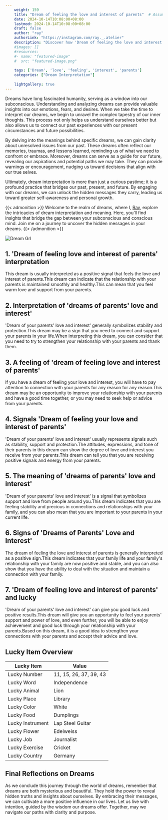 ```yaml
---
    weight: 159
    title: "Dream of feeling the love and interest of parents"  # Assuming 'title' column exists
    date: 2024-10-14T10:08:00+08:00
    lastmod: 2024-10-14T10:08:00+08:00
    draft: false
    author: "ray"
    authorLink: "https://instagram.com/ray._.atelier"
    description: "Discover how 'Dream of feeling the love and interest of parents' can interpret your future and uncover its significant meanings in your life."
    #images: []
    #resources:
    #- name: "featured-image"
    #  src: "featured-image.png"
    
    tags: ['Dream', 'love', 'feeling', 'interest', 'parents']
    categories: ["Dream Interpretation"]
    
    lightgallery: true
---
```

    
Dreams have long fascinated humanity, serving as a window into our subconscious. Understanding and analyzing dreams can provide valuable insights into our emotions, fears, and desires. When we take the time to interpret our dreams, we begin to unravel the complex tapestry of our inner thoughts. This process not only helps us understand ourselves better but also allows us to connect our past experiences with our present circumstances and future possibilities.

By delving into the meanings behind specific dreams, we can gain clarity about unresolved issues from our past. These dreams often reflect our memories, traumas, and lessons learned, reminding us of what we need to confront or embrace. Moreover, dreams can serve as a guide for our future, revealing our aspirations and potential paths we may take. They can provide warnings or encouragement, nudging us toward decisions that align with our true selves.

Ultimately, dream interpretation is more than just a curious pastime; it is a profound practice that bridges our past, present, and future. By engaging with our dreams, we can unlock the hidden messages they carry, leading us toward greater self-awareness and personal growth.

{{< admonition >}}
Welcome to the realm of dreams, where I, [Ray](https://instagram.com/ray._.atelier), explore the intricacies of dream interpretation and meaning. Here, you’ll find insights that bridge the gap between your subconscious and conscious mind. Join me on a journey to uncover the hidden messages in your dreams.
{{< /admonition >}}

![Dream Grl](https://cdn.pixabay.com/photo/2017/11/02/03/35/gothic-2910057_1280.jpg "Dream Grl")

## 1. 'Dream of feeling love and interest of parents' interpretation
This dream is usually interpreted as a positive signal that feels the love and interest of parents.This dream can indicate that the relationship with your parents is maintained smoothly and healthy.This can mean that you feel warm love and support from your parents.

## 2. Interpretation of 'dreams of parents' love and interest'
'Dream of your parents' love and interest' generally symbolizes stability and protection.This dream may be a sign that you need to connect and support your parents in your life.When interpreting this dream, you can consider that you need to try to strengthen your relationship with your parents and thank them.

## 3. A feeling of 'dream of feeling love and interest of parents'
If you have a dream of feeling your love and interest, you will have to pay attention to connection with your parents for any reason for any reason.This dream may be an opportunity to improve your relationship with your parents and have a good time together, or you may need to seek help or advice from your parents.

## 4. Signals 'Dream of feeling your love and interest of parents'
'Dream of your parents' love and interest' usually represents signals such as stability, support and protection.The attitudes, expressions, and tone of their parents in this dream can show the degree of love and interest you receive from your parents.This dream can tell you that you are receiving positive signals and energy from your parents.

## 5. The meaning of 'dreams of parents' love and interest'
'Dream of your parents' love and interest' is a signal that symbolizes support and love from people around you.This dream indicates that you are feeling stability and precious in connections and relationships with your family, and you can also mean that you are important to your parents in your current life.

## 6. Signs of 'Dreams of Parents' Love and Interest'
The dream of feeling the love and interest of parents is generally interpreted as a positive sign.This dream indicates that your family life and your family's relationship with your family are now positive and stable, and you can also show that you have the ability to deal with the situation and maintain a connection with your family.

## 7. 'Dream of feeling love and interest of parents' and lucky
'Dream of your parents' love and interest' can give you good luck and positive results.This dream will give you an opportunity to feel your parents' support and power of love, and even further, you will be able to enjoy achievement and good luck through your relationship with your parents.Based on this dream, it is a good idea to strengthen your connections with your parents and accept their advice and love.

## Lucky Item Overview
| Lucky Item          | Value              |
|---------------|--------------------|
| Lucky Number        | 11, 15, 26, 37, 39, 43  |
| Lucky Word          | Independence |
| Lucky Animal        | Lion |
| Lucky Place         | Library     |
| Lucky Color         | White     |
| Lucky Food          | Dumplings      |
| Lucky Instrument    | Lap Steel Guitar |
| Lucky Flower        | Edelweiss    |
| Lucky Job           | Journalist       |
| Lucky Exercise      | Cricket  |
| Lucky Country       | Germany    |


##  Final Reflections on Dreams

As we conclude this journey through the world of dreams, remember that dreams are both mysterious and beautiful. They hold the power to reveal hidden truths and insights about ourselves. By embracing their messages, we can cultivate a more positive influence in our lives. Let us live with intention, guided by the wisdom our dreams offer. Together, may we navigate our paths with clarity and purpose.
